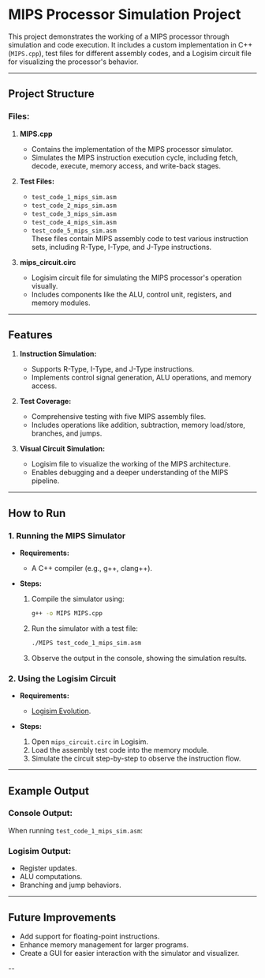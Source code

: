 # MIPS Processor Simulation Project

This project demonstrates the working of a MIPS processor through simulation and code execution. It includes a custom implementation in C++ (`MIPS.cpp`), test files for different assembly codes, and a Logisim circuit file for visualizing the processor's behavior.

---

## Project Structure

### Files:
1. **MIPS.cpp**  
   - Contains the implementation of the MIPS processor simulator.  
   - Simulates the MIPS instruction execution cycle, including fetch, decode, execute, memory access, and write-back stages.  

2. **Test Files:**  
   - `test_code_1_mips_sim.asm`  
   - `test_code_2_mips_sim.asm`  
   - `test_code_3_mips_sim.asm`  
   - `test_code_4_mips_sim.asm`  
   - `test_code_5_mips_sim.asm`  
   These files contain MIPS assembly code to test various instruction sets, including R-Type, I-Type, and J-Type instructions.  

3. **mips_circuit.circ**  
   - Logisim circuit file for simulating the MIPS processor's operation visually.  
   - Includes components like the ALU, control unit, registers, and memory modules.  

---

## Features

1. **Instruction Simulation:**  
   - Supports R-Type, I-Type, and J-Type instructions.  
   - Implements control signal generation, ALU operations, and memory access.  

2. **Test Coverage:**  
   - Comprehensive testing with five MIPS assembly files.  
   - Includes operations like addition, subtraction, memory load/store, branches, and jumps.  

3. **Visual Circuit Simulation:**  
   - Logisim file to visualize the working of the MIPS architecture.  
   - Enables debugging and a deeper understanding of the MIPS pipeline.

---

## How to Run

### 1. Running the MIPS Simulator
- **Requirements:**  
  - A C++ compiler (e.g., g++, clang++).  

- **Steps:**  
  1. Compile the simulator using:  
     ```bash
     g++ -o MIPS MIPS.cpp
     ```  
  2. Run the simulator with a test file:  
     ```bash
     ./MIPS test_code_1_mips_sim.asm
     ```  
  3. Observe the output in the console, showing the simulation results.

### 2. Using the Logisim Circuit
- **Requirements:**  
  - [Logisim Evolution](https://github.com/logisim-evolution/logisim-evolution).  

- **Steps:**  
  1. Open `mips_circuit.circ` in Logisim.  
  2. Load the assembly test code into the memory module.  
  3. Simulate the circuit step-by-step to observe the instruction flow.  

---

## Example Output

### Console Output:
When running `test_code_1_mips_sim.asm`:  


### Logisim Output:
- Register updates.  
- ALU computations.  
- Branching and jump behaviors.

---

## Future Improvements
- Add support for floating-point instructions.  
- Enhance memory management for larger programs.  
- Create a GUI for easier interaction with the simulator and visualizer.  

--
